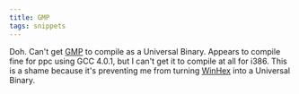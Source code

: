 ```yaml
---
title: GMP
tags: snippets
---
```


Doh. Can't get [GMP](http://www.swox.com/gmp/) to compile as a Universal Binary. Appears to compile fine for ppc using GCC 4.0.1, but I can't get it to compile at all for i386. This is a shame because it's preventing me from turning [WinHex](http://www.wincent.com/a/products/winhex/) into a Universal Binary.
